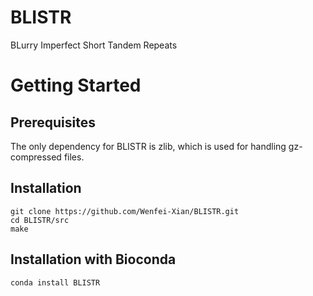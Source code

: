 # BLISTR
BLurry Imperfect Short Tandem Repeats

# Getting Started  
## Prerequisites
The only dependency for BLISTR is zlib, which is used for handling gz-compressed files.  
## Installation  
`git clone https://github.com/Wenfei-Xian/BLISTR.git`  
`cd BLISTR/src`  
`make`  
## Installation with Bioconda
`conda install BLISTR`  
